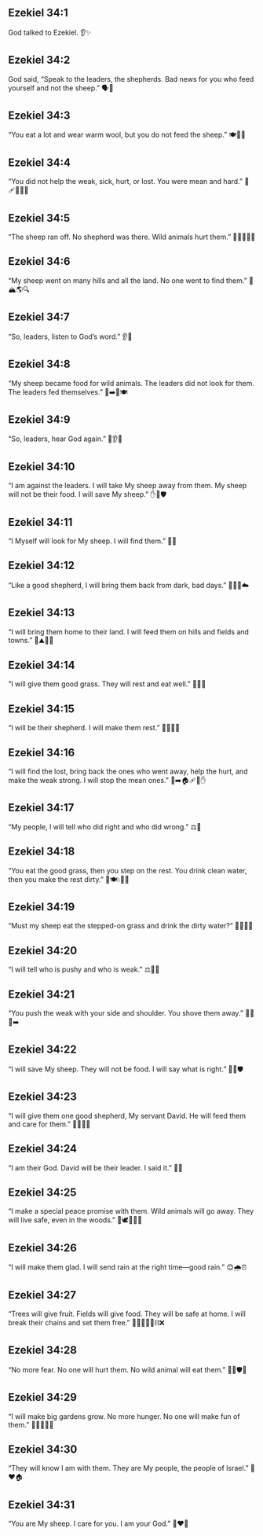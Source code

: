 ## Ezekiel 34:1
God talked to Ezekiel. 👂✨
## Ezekiel 34:2
God said, “Speak to the leaders, the shepherds. Bad news for you who feed yourself and not the sheep.” 🗣️🐑
## Ezekiel 34:3
“You eat a lot and wear warm wool, but you do not feed the sheep.” 🍽️🧥🐑
## Ezekiel 34:4
“You did not help the weak, sick, hurt, or lost. You were mean and hard.” 🚫🩹🚫🧭😠
## Ezekiel 34:5
“The sheep ran off. No shepherd was there. Wild animals hurt them.” 🐑🏃‍♂️🌲🐺
## Ezekiel 34:6
“My sheep went on many hills and all the land. No one went to find them.” 🐑🏔️🌎🔍
## Ezekiel 34:7
“So, leaders, listen to God’s word.” 👂📖
## Ezekiel 34:8
“My sheep became food for wild animals. The leaders did not look for them. The leaders fed themselves.” 🐑➡️🐺🍽️
## Ezekiel 34:9
“So, leaders, hear God again.” 🔁👂📖
## Ezekiel 34:10
“I am against the leaders. I will take My sheep away from them. My sheep will not be their food. I will save My sheep.” ✋🐑🛡️
## Ezekiel 34:11
“I Myself will look for My sheep. I will find them.” 👀🐑
## Ezekiel 34:12
“Like a good shepherd, I will bring them back from dark, bad days.” 👨‍🌾🐑☁️
## Ezekiel 34:13
“I will bring them home to their land. I will feed them on hills and fields and towns.” 🏡⛰️🌾🍀
## Ezekiel 34:14
“I will give them good grass. They will rest and eat well.” 🌿🐑😴
## Ezekiel 34:15
“I will be their shepherd. I will make them rest.” 👨‍🌾🐑😌
## Ezekiel 34:16
“I will find the lost, bring back the ones who went away, help the hurt, and make the weak strong. I will stop the mean ones.” 🧭➡️🏠🩹💪✋
## Ezekiel 34:17
“My people, I will tell who did right and who did wrong.” ⚖️🐑
## Ezekiel 34:18
“You eat the good grass, then you step on the rest. You drink clean water, then you make the rest dirty.” 🌿🍽️💧🦶😞
## Ezekiel 34:19
“Must my sheep eat the stepped-on grass and drink the dirty water?” 🐑🥴🌿💧
## Ezekiel 34:20
“I will tell who is pushy and who is weak.” ⚖️💪🐑
## Ezekiel 34:21
“You push the weak with your side and shoulder. You shove them away.” 🤼‍♂️🐑➡️
## Ezekiel 34:22
“I will save My sheep. They will not be food. I will say what is right.” 🛟🐑🛡️
## Ezekiel 34:23
“I will give them one good shepherd, My servant David. He will feed them and care for them.” 👑👨‍🌾🐑
## Ezekiel 34:24
“I am their God. David will be their leader. I said it.” 🙌👑
## Ezekiel 34:25
“I make a special peace promise with them. Wild animals will go away. They will live safe, even in the woods.” 🤝🕊️🐾🚫🌲
## Ezekiel 34:26
“I will make them glad. I will send rain at the right time—good rain.” 😊🌧️⏰
## Ezekiel 34:27
“Trees will give fruit. Fields will give food. They will be safe at home. I will break their chains and set them free.” 🌳🍎🌾🍞🏡⛓️❌
## Ezekiel 34:28
“No more fear. No one will hurt them. No wild animal will eat them.” 🚫😨🛡️🐺
## Ezekiel 34:29
“I will make big gardens grow. No more hunger. No one will make fun of them.” 🌱🌿🍇🍞🙂
## Ezekiel 34:30
“They will know I am with them. They are My people, the people of Israel.” 🤝❤️🏠
## Ezekiel 34:31
“You are My sheep. I care for you. I am your God.” 🐑❤️🙌
